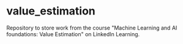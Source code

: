 # value_estimation
Repository to store work from the course "Machine Learning and AI foundations: Value Estimation" on LinkedIn Learning.
